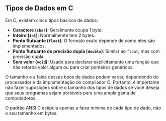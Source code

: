 ## Tipos de Dados em C

Em C, existem cinco tipos básicos de dados:

- **Caractere (`char`)**: Geralmente ocupa 1 byte.
- **Inteiro (`int`)**: Normalmente tem 2 bytes.
- **Ponto flutuante (`float`)**: O formato exato depende de como eles são implementados.
- **Ponto flutuante de precisão dupla (`double`)**: Similar ao `float`, mas com precisão dupla.
- **Sem valor (`void`)**: Usado para declarar explicitamente uma função que não retorna valor algum ou para criar ponteiros genéricos.

O tamanho e a faixa desses tipos de dados podem variar, dependendo do processador e da implementação do compilador C. Portanto, é importante não fazer suposições sobre o tamanho dos tipos de dados se você deseja que seus programas sejam portáveis para uma ampla gama de computadores.

O padrão ANSI C estipula apenas a faixa mínima de cada tipo de dado, não o seu tamanho em bytes.



